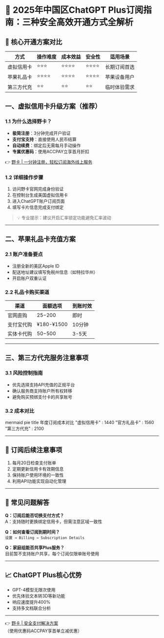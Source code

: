 # 🚀 2025年中国区ChatGPT Plus订阅指南：三种安全高效开通方式全解析

## 🔑 核心开通方案对比
| 方式              | 操作难度 | 成本效益 | 安全性 | 适用场景         |
|-------------------|----------|----------|--------|------------------|
| 虚拟信用卡        | ⭐⭐⭐     | ⭐⭐⭐⭐   | ⭐⭐⭐⭐ | 长期订阅首选     |
| 苹果礼品卡        | ⭐⭐⭐⭐    | ⭐⭐⭐⭐   | ⭐⭐⭐⭐ | 苹果设备用户     |
| 第三方代充        | ⭐⭐      | ⭐⭐      | ⭐⭐    | 临时体验需求     |

## 一、虚拟信用卡升级方案（推荐）
### 1.1 为什么选择野卡？
- **极简注册**：3分钟完成开户验证
- **支付宝支持**：直接使用人民币结算
- **自动续费**：绑定后无需每月手动操作
- **专属优惠码**：使用ACCPAY立享首月折扣

👉 [野卡 | 一分钟注册，轻松订阅海外线上服务](https://bbtdd.com/yeka)

### 1.2 详细操作步骤
1. 访问野卡官网完成身份验证
2. 在控制台生成美国虚拟信用卡
3. 进入ChatGPT账户订阅页面
4. 填写卡片信息完成支付绑定

> 💡 专业提示：建议开启汇率锁定功能避免汇率波动

---

## 二、苹果礼品卡充值方案
### 2.1 账户准备要点
- 注册全新的美区Apple ID
- 配送地址建议填写免税州信息（如特拉华州）
- 开启账户双重认证

### 2.2 礼品卡购买渠道
| 渠道       | 面额选项   | 到账时效 |
|------------|------------|----------|
| 官网直购   | $25-$200   | 即时     |
| 支付宝代购 | ¥180-¥1500 | 10分钟   |
| 实体卡代购 | $50-$500   | 3-5天    |

---

## 三、第三方代充服务注意事项
### 3.1 风险控制指南
- 优先选择支持API充值的正规平台
- 确认服务商支持账户所有权转移
- 避免购买预绑支付卡的共享账号

### 3.2 成本对比
mermaid
pie
    title 年度订阅成本对比
    "虚拟信用卡" : 1440
    "官方礼品卡" : 1560
    "第三方代充" : 2100


---

## 📌 订阅后续注意事项
1. 每月20日检查支付账单
2. 定期更新信用卡有效期信息
3. 保持账户使用环境的一致性
4. 利用API功能实现自动化管理

---

## 🚨 常见问题解答
**Q：订阅后能否切换支付方式？**  
A：支持随时更换绑定信用卡，但需注意区域一致性

**Q：如何查看订阅到期时间？**  
`设置 → Billing → Subscription Details`

**Q：家庭组能否共享Plus服务？**  
目前暂不支持账户共享，每个订阅仅限单账号使用

---

## 📈 ChatGPT Plus核心优势
- GPT-4模型无限次使用
- 优先体验文本转3D等新功能
- 响应速度提升400%
- 支持多文档联合分析

---

👉 [野卡 | 安全支付解决方案](https://bbtdd.com/yeka)  
（使用优惠码ACCPAY享首单立减优惠）